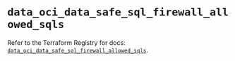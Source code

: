 # `data_oci_data_safe_sql_firewall_allowed_sqls`

Refer to the Terraform Registry for docs: [`data_oci_data_safe_sql_firewall_allowed_sqls`](https://registry.terraform.io/providers/hashicorp/oci/7.19.0/docs/data-sources/data_safe_sql_firewall_allowed_sqls).

